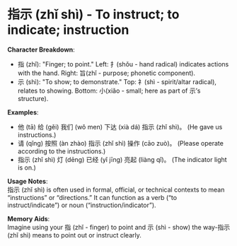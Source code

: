 # **指示 (zhǐ shì) - To instruct; to indicate; instruction**

**Character Breakdown**:  
- 指 (zhǐ): "Finger; to point." Left: 扌(shǒu - hand radical) indicates actions with the hand. Right: 旨(zhǐ - purpose; phonetic component).  
- 示 (shì): "To show; to demonstrate." Top: 礻(shì - spirit/altar radical), relates to showing. Bottom: 小(xiǎo - small; here as part of 示’s structure).

**Examples**:  
- 他 (tā) 给 (gěi) 我们 (wǒ men) 下达 (xià dá) 指示 (zhǐ shì)。 (He gave us instructions.)  
- 请 (qǐng) 按照 (àn zhào) 指示 (zhǐ shì) 操作 (cāo zuò)。 (Please operate according to the instructions.)  
- 指示 (zhǐ shì) 灯 (dēng) 已经 (yǐ jīng) 亮起 (liàng qǐ)。 (The indicator light is on.)

**Usage Notes**:  
指示 (zhǐ shì) is often used in formal, official, or technical contexts to mean “instructions” or “directions.” It can function as a verb (“to instruct/indicate”) or noun (“instruction/indicator”).

**Memory Aids**:  
Imagine using your 指 (zhǐ - finger) to point and 示 (shì - show) the way-指示 (zhǐ shì) means to point out or instruct clearly.